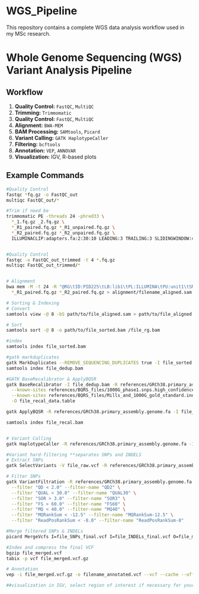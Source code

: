 # WGS_Pipeline
This repository contains a complete WGS data analysis workflow used in my MSc research.

# Whole Genome Sequencing (WGS) Variant Analysis Pipeline

## Workflow
1. **Quality Control:** `FastQC`, `MultiQC`
2. **Trimming:** `Trimmomatic`
3. **Quality Control:** `FastQC`, `MultiQC`
4. **Alignment:** `BWA-MEM`
5. **BAM Processing:** `SAMtools`, `Picard`
6. **Variant Calling:** `GATK HaplotypeCaller`
7. **Filtering:** `bcftools`
8. **Annotation:** `VEP`, `ANNOVAR`
9. **Visualization:** IGV, R-based plots

## Example Commands
```bash
#Quality Control
fastqc *fq.gz -o FastQC_out
multiqc FastQC_out/*

#Trim if need be
trimmomatic PE -threads 24 -phred33 \
  *_1.fq.gz _2.fq.gz \
  *_R1_paired.fq.gz *_R1_unpaired.fq.gz \
  *_R2_paired.fq.gz *_R2_unpaired.fq.gz \
  ILLUMINACLIP:adapters.fa:2:30:10 LEADING:3 TRAILING:3 SLIDINGWINDOW:4:20 MINLEN:50 HEADCROP:10 2>> trimmomatic.log


#Quality Control
fastqc -o FastQC_out_trimmed -t 4 *.fq.gz
multiqc FastQC_out_trimmed/*


# Alignment
bwa mem -M -t 24 -R "@RG\tID:PID225\tLB:lib1\tPL:ILLUMINA\tPU:unit1\tSM:PID225" references/GRCh38.primary_assembly.genome.fa \
  *_R1_paired.fq.gz *_R2_paired.fq.gz > alignment/filename_aligned.sam

# Sorting & Indexing
# Convert
samtools view -@ 8 -bS path/to/file_aligned.sam > path/to/file_aligned.bam

# Sort
samtools sort -@ 8 -o path/to/file_sorted.bam /file_rg.bam

#index
samtools index file_sorted.bam

#gatk markduplicates
gatk MarkDuplicates --REMOVE_SEQUENCING_DUPLICATES true -I file_sorted.bam -O file_dedup.bam -M file_dedup_metrics.txt
samtools index file_dedup.bam

#GATK BaseRecalibrator & ApplyBQSR
gatk BaseRecalibrator -I file_dedup.bam -R references/GRCh38.primary_assembly.genome.fa \
  --known-sites references/BQRS_files/1000G_phase1.snps.high_confidence.hg38.vcf.gz \
  --known-sites references/BQRS_files/Mills_and_1000G_gold_standard.indels.hg38.vcf.gz \
  -O file_recal_data.table

gatk ApplyBQSR -R references/GRCh38.primary_assembly.genome.fa -I file_dedup.bam --bqsr-recal-file file_recal_data.table -O file_recal.bam

samtools index file_recal.bam


# Variant Calling
gatk HaplotypeCaller -R references/GRCh38.primary_assembly.genome.fa -I file_recal.bam --native-pair-hmm-threads 8 -O path/to/file_raw.vcf

#Variant hard-filtering **separates SNPs and INDELS
# Extract SNPs
gatk SelectVariants -V file_raw.vcf -R references/GRCh38.primary_assembly.genome.fa -select-type SNP -O file_SNPs_raw.vcf

# Filter SNPs
gatk VariantFiltration -R references/GRCh38.primary_assembly.genome.fa -V file_SNPs_raw.vcf -O file_SNPs_final.vcf \
  --filter "QD < 2.0" --filter-name "QD2" \
  --filter "QUAL < 30.0" --filter-name "QUAL30" \
  --filter "SOR > 3.0" --filter-name "SOR3" \
  --filter "FS > 60.0" --filter-name "FS60" \
  --filter "MQ < 40.0" --filter-name "MQ40" \
  --filter "MQRankSum < -12.5" --filter-name "MQRankSum-12.5" \
  --filter "ReadPosRankSum < -8.0" --filter-name "ReadPosRankSum-8"

#Merge filtered SNPs & INDELs
picard MergeVcfs I=file_SNPs_final.vcf I=file_INDELs_final.vcf O=file_merged.vcf

#Index and compress the final VCF
bgzip file_merged.vcf
tabix -p vcf file_merged.vcf.gz

# Annotation
vep -i file_merged.vcf.gz -o filename_annotated.vcf --vcf --cache --offline --assembly GRCh38 --everything --fork 4 --dir_cache /path/to/vep_cache

##visualization in IGV, select region of interest if necessary for your research
